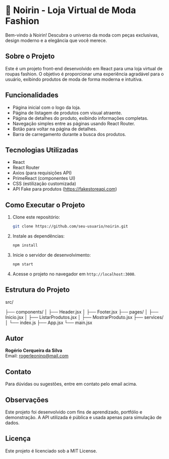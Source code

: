 
# 🖤 Noirin - Loja Virtual de Moda Fashion

Bem-vindo à Noirin! Descubra o universo da moda com peças exclusivas, design moderno e a elegância que você merece.

## Sobre o Projeto

Este é um projeto front-end desenvolvido em React para uma loja virtual de roupas fashion. O objetivo é proporcionar uma experiência agradável para o usuário, exibindo produtos de moda de forma moderna e intuitiva.

## Funcionalidades

- Página inicial com o logo da loja.
- Página de listagem de produtos com visual atraente.
- Página de detalhes do produto, exibindo informações completas.
- Navegação simples entre as páginas usando React Router.
- Botão para voltar na página de detalhes.
- Barra de carregamento durante a busca dos produtos.

## Tecnologias Utilizadas

- React
- React Router
- Axios (para requisições API)
- PrimeReact (componentes UI)
- CSS (estilização customizada)
- API Fake para produtos (https://fakestoreapi.com)

## Como Executar o Projeto

1. Clone este repositório:
   ```bash
   git clone https://github.com/seu-usuario/noirin.git
   ```

2. Instale as dependências:
   ```bash
   npm install
   ```

3. Inicie o servidor de desenvolvimento:
   ```bash
   npm start
   ```

4. Acesse o projeto no navegador em `http://localhost:3000`.

## Estrutura do Projeto

src/

├── components/
│ ├── Header.jsx 
│ ├── Footer.jsx 
├── pages/
│ ├── Inicio.jsx
│ ├── ListarProdutos.jsx
│ ├── MostrarProduto.jsx 
├── services/
│ └── index.js 
├── App.jsx 
└── main.jsx

## Autor

**Rogério Cerqueira da Silva**  
Email: rogerleonino@mail.com

## Contato

Para dúvidas ou sugestões, entre em contato pelo email acima.

## Observações
Este projeto foi desenvolvido com fins de aprendizado, portfólio e demonstração.
A API utilizada é pública e usada apenas para simulação de dados.

## Licença

Este projeto é licenciado sob a MIT License.
